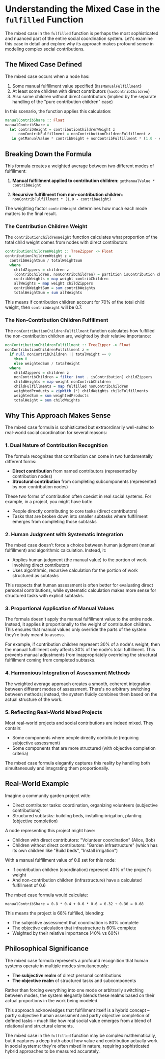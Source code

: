 # Understanding the Mixed Case in the `fulfilled` Function

The mixed case in the `fulfilled` function is perhaps the most sophisticated and nuanced part of the entire social coordination system. Let's examine this case in detail and explore why its approach makes profound sense in modeling complex social contributions.

## The Mixed Case Defined

The mixed case occurs when a node has:

1. Some manual fulfillment value specified (`hasManualFulfillment`)
2. At least some children with direct contributors (`hasContribChildren`)
3. Also some children without direct contributors (implied by the separate handling of the "pure contribution children" case)

In this scenario, the function applies this calculation:

```haskell
manualContribShare :: Float
manualContribShare =
  let contribWeight = contributionChildrenWeight z
      nonContribFulfillment = nonContributionChildrenFulfillment z
   in getManualValue * contribWeight + nonContribFulfillment * (1.0 - contribWeight)
```

## Breaking Down the Formula

This formula creates a weighted average between two different modes of fulfillment:

1. **Manual fulfillment applied to contribution children**:
   `getManualValue * contribWeight`

2. **Recursive fulfillment from non-contribution children**:
   `nonContribFulfillment * (1.0 - contribWeight)`

The weighting factor `contribWeight` determines how much each mode matters to the final result.

### The Contribution Children Weight

The `contributionChildrenWeight` function calculates what proportion of the total child weight comes from nodes with direct contributors:

```haskell
contributionChildrenWeight :: TreeZipper -> Float
contributionChildrenWeight z =
  contribWeightSum / totalWeightSum
  where
    childZippers = children z
    (contribChildren, nonContribChildren) = partition isContribution childZippers
    contribWeights = map weight contribChildren
    allWeights = map weight childZippers
    contribWeightSum = sum contribWeights
    totalWeightSum = sum allWeights
```

This means if contribution children account for 70% of the total child weight, then `contribWeight` will be 0.7.

### The Non-Contribution Children Fulfillment

The `nonContributionChildrenFulfillment` function calculates how fulfilled the non-contribution children are, weighted by their relative importance:

```haskell
nonContributionChildrenFulfillment :: TreeZipper -> Float
nonContributionChildrenFulfillment z =
  if null nonContribChildren || totalWeight == 0
    then 0
    else weightedSum / totalWeight
  where
    childZippers = children z
    nonContribChildren = filter (not . isContribution) childZippers
    childWeights = map weight nonContribChildren
    childFulfillments = map fulfilled nonContribChildren
    weightedProducts = zipWith (*) childWeights childFulfillments
    weightedSum = sum weightedProducts
    totalWeight = sum childWeights
```

## Why This Approach Makes Sense

The mixed case formula is sophisticated but extraordinarily well-suited to real-world social coordination for several reasons:

### 1. Dual Nature of Contribution Recognition

The formula recognizes that contribution can come in two fundamentally different forms:

- **Direct contribution** from named contributors (represented by contribution nodes)
- **Structural contribution** from completing subcomponents (represented by non-contribution nodes)

These two forms of contribution often coexist in real social systems. For example, in a project, you might have both:

- People directly contributing to core tasks (direct contributors)
- Tasks that are broken down into smaller subtasks where fulfillment emerges from completing those subtasks

### 2. Human Judgment with Systematic Integration

The mixed case doesn't force a choice between human judgment (manual fulfillment) and algorithmic calculation. Instead, it:

- Applies human judgment (the manual value) to the portion of work involving direct contributors
- Uses algorithmic, recursive calculation for the portion of work structured as subtasks

This respects that human assessment is often better for evaluating direct personal contributions, while systematic calculation makes more sense for structured tasks with explicit subtasks.

### 3. Proportional Application of Manual Values

The formula doesn't apply the manual fulfillment value to the entire node. Instead, it applies it proportionally to the weight of contribution children. This ensures that manual values only override the parts of the system they're truly meant to assess.

For example, if contribution children represent 30% of a node's weight, then the manual fulfillment only affects 30% of the node's total fulfillment. This prevents manual adjustments from inappropriately overriding the structural fulfillment coming from completed subtasks.

### 4. Harmonious Integration of Assessment Methods

The weighted average approach creates a smooth, coherent integration between different modes of assessment. There's no arbitrary switching between methods; instead, the system fluidly combines them based on the actual structure of the work.

### 5. Reflecting Real-World Mixed Projects

Most real-world projects and social contributions are indeed mixed. They contain:

- Some components where people directly contribute (requiring subjective assessment)
- Some components that are more structured (with objective completion criteria)

The mixed case formula elegantly captures this reality by handling both simultaneously and integrating them proportionally.

## Real-World Example

Imagine a community garden project with:

- Direct contributor tasks: coordination, organizing volunteers (subjective contributions)
- Structured subtasks: building beds, installing irrigation, planting (objective completion)

A node representing this project might have:

- Children with direct contributors: "Volunteer coordination" (Alice, Bob)
- Children without direct contributors: "Garden infrastructure" (which has its own children like "Build beds", "Install irrigation")

With a manual fulfillment value of 0.8 set for this node:

- If contribution children (coordination) represent 40% of the project's weight
- And non-contribution children (infrastructure) have a calculated fulfillment of 0.6

The mixed case formula would calculate:

```
manualContribShare = 0.8 * 0.4 + 0.6 * 0.6 = 0.32 + 0.36 = 0.68
```

This means the project is 68% fulfilled, blending:

- The subjective assessment that coordination is 80% complete
- The objective calculation that infrastructure is 60% complete
- Weighted by their relative importance (40% vs 60%)

## Philosophical Significance

The mixed case formula represents a profound recognition that human systems operate in multiple modes simultaneously:

- **The subjective realm** of direct personal contributions
- **The objective realm** of structured tasks and subcomponents

Rather than forcing everything into one mode or arbitrarily switching between modes, the system elegantly blends these realms based on their actual proportions in the work being modeled.

This approach acknowledges that fulfillment itself is a hybrid concept – partly subjective human assessment and partly objective completion of defined tasks – much like how real social value emerges from a blend of relational and structural elements.

The mixed case in the `fulfilled` function may be complex mathematically, but it captures a deep truth about how value and contribution actually work in social systems: they're often mixed in nature, requiring sophisticated hybrid approaches to be measured accurately.
